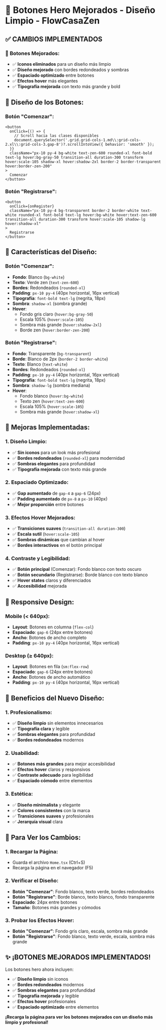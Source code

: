 # 🎨 Botones Hero Mejorados - Diseño Limpio - FlowCasaZen

## ✅ **CAMBIOS IMPLEMENTADOS**

### 🎯 **Botones Mejorados:**
- ✅ **Iconos eliminados** para un diseño más limpio
- ✅ **Diseño mejorado** con bordes redondeados y sombras
- ✅ **Espaciado optimizado** entre botones
- ✅ **Efectos hover** más elegantes
- ✅ **Tipografía mejorada** con texto más grande y bold

## 🔧 **Diseño de los Botones:**

### **Botón "Comenzar":**
```tsx
<button
  onClick={() => {
    // Scroll hacia las clases disponibles
    document.querySelector('.grid.grid-cols-1.md\\:grid-cols-2.xl\\:grid-cols-3.gap-8')?.scrollIntoView({ behavior: 'smooth' });
  }}
  className="px-10 py-4 bg-white text-zen-600 rounded-xl font-bold text-lg hover:bg-gray-50 transition-all duration-300 transform hover:scale-105 shadow-xl hover:shadow-2xl border-2 border-transparent hover:border-zen-200"
>
  Comenzar
</button>
```

### **Botón "Registrarse":**
```tsx
<button 
  onClick={onRegister}
  className="px-10 py-4 bg-transparent border-2 border-white text-white rounded-xl font-bold text-lg hover:bg-white hover:text-zen-600 transition-all duration-300 transform hover:scale-105 shadow-lg hover:shadow-xl"
>
  Registrarse
</button>
```

## 🎨 **Características del Diseño:**

### **Botón "Comenzar":**
- **Fondo**: Blanco (`bg-white`)
- **Texto**: Verde zen (`text-zen-600`)
- **Bordes**: Redondeados (`rounded-xl`)
- **Padding**: `px-10 py-4` (40px horizontal, 16px vertical)
- **Tipografía**: `font-bold text-lg` (negrita, 18px)
- **Sombra**: `shadow-xl` (sombra grande)
- **Hover**: 
  - Fondo gris claro (`hover:bg-gray-50`)
  - Escala 105% (`hover:scale-105`)
  - Sombra más grande (`hover:shadow-2xl`)
  - Borde zen (`hover:border-zen-200`)

### **Botón "Registrarse":**
- **Fondo**: Transparente (`bg-transparent`)
- **Borde**: Blanco de 2px (`border-2 border-white`)
- **Texto**: Blanco (`text-white`)
- **Bordes**: Redondeados (`rounded-xl`)
- **Padding**: `px-10 py-4` (40px horizontal, 16px vertical)
- **Tipografía**: `font-bold text-lg` (negrita, 18px)
- **Sombra**: `shadow-lg` (sombra mediana)
- **Hover**: 
  - Fondo blanco (`hover:bg-white`)
  - Texto zen (`hover:text-zen-600`)
  - Escala 105% (`hover:scale-105`)
  - Sombra más grande (`hover:shadow-xl`)

## 🎯 **Mejoras Implementadas:**

### **1. Diseño Limpio:**
- ✅ **Sin iconos** para un look más profesional
- ✅ **Bordes redondeados** (`rounded-xl`) para modernidad
- ✅ **Sombras elegantes** para profundidad
- ✅ **Tipografía mejorada** con texto más grande

### **2. Espaciado Optimizado:**
- ✅ **Gap aumentado** de `gap-4` a `gap-6` (24px)
- ✅ **Padding aumentado** de `px-8` a `px-10` (40px)
- ✅ **Mejor proporción** entre botones

### **3. Efectos Hover Mejorados:**
- ✅ **Transiciones suaves** (`transition-all duration-300`)
- ✅ **Escala sutil** (`hover:scale-105`)
- ✅ **Sombras dinámicas** que cambian al hover
- ✅ **Bordes interactivos** en el botón principal

### **4. Contraste y Legibilidad:**
- ✅ **Botón principal** (Comenzar): Fondo blanco con texto oscuro
- ✅ **Botón secundario** (Registrarse): Borde blanco con texto blanco
- ✅ **Hover states** claros y diferenciados
- ✅ **Accesibilidad** mejorada

## 📱 **Responsive Design:**

### **Mobile (< 640px):**
- **Layout**: Botones en columna (`flex-col`)
- **Espaciado**: `gap-6` (24px entre botones)
- **Ancho**: Botones de ancho completo
- **Padding**: `px-10 py-4` (40px horizontal, 16px vertical)

### **Desktop (≥ 640px):**
- **Layout**: Botones en fila (`sm:flex-row`)
- **Espaciado**: `gap-6` (24px entre botones)
- **Ancho**: Botones de ancho automático
- **Padding**: `px-10 py-4` (40px horizontal, 16px vertical)

## 🎨 **Beneficios del Nuevo Diseño:**

### **1. Profesionalismo:**
- ✅ **Diseño limpio** sin elementos innecesarios
- ✅ **Tipografía clara** y legible
- ✅ **Sombras elegantes** para profundidad
- ✅ **Bordes redondeados** modernos

### **2. Usabilidad:**
- ✅ **Botones más grandes** para mejor accesibilidad
- ✅ **Efectos hover** claros y responsivos
- ✅ **Contraste adecuado** para legibilidad
- ✅ **Espaciado cómodo** entre elementos

### **3. Estética:**
- ✅ **Diseño minimalista** y elegante
- ✅ **Colores consistentes** con la marca
- ✅ **Transiciones suaves** y profesionales
- ✅ **Jerarquía visual** clara

## 🚀 **Para Ver los Cambios:**

### **1. Recargar la Página:**
- Guarda el archivo `Home.tsx` (Ctrl+S)
- Recarga la página en el navegador (F5)

### **2. Verificar el Diseño:**
- **Botón "Comenzar"**: Fondo blanco, texto verde, bordes redondeados
- **Botón "Registrarse"**: Borde blanco, texto blanco, fondo transparente
- **Espaciado**: 24px entre botones
- **Tamaño**: Botones más grandes y cómodos

### **3. Probar los Efectos Hover:**
- **Botón "Comenzar"**: Fondo gris claro, escala, sombra más grande
- **Botón "Registrarse"**: Fondo blanco, texto verde, escala, sombra más grande

## ✨ **¡BOTONES MEJORADOS IMPLEMENTADOS!**

Los botones hero ahora incluyen:
- ✅ **Diseño limpio** sin iconos
- ✅ **Bordes redondeados** modernos
- ✅ **Sombras elegantes** para profundidad
- ✅ **Tipografía mejorada** y legible
- ✅ **Efectos hover** profesionales
- ✅ **Espaciado optimizado** entre elementos

**¡Recarga la página para ver los botones mejorados con un diseño más limpio y profesional!**
